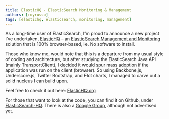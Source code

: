 ```yaml
---
title: ElasticHQ - ElasticSearch Monitoring & Management
authors: [royrusso]
tags: [elastichq, elasticsearch, monitoring, management]
---
```


As a long-time user of ElasticSearch, I&rsquo;m proud to announce a new project I&rsquo;ve undertaken, <a href="http://www.elastichq.org">ElasticHQ</a> &ndash; an <a href="http://www.elastichq.org">ElasticSearch Management and Monitoring</a> solution that is 100% browser-based, ie. No software to install.

Those who know me, would note that this is a departure from my usual style of coding and architecture, but after studying the ElasticSearch Java API (mainly TransportClient), I decided it would spur mass adoption if the application was run on the client (browser). So using Backbone.js, Underscore.js, Twitter Bootstrap, and Flot charts, I managed to carve out a solid nucleus I can build upon.

Feel free to check it out here: <a href="http://www.elastichq.org">ElasticHQ.org</a>

For those that want to look at the code, you can find it on Github, under <a href="https://github.com/royrusso/elasticsearch-HQ">ElasticSearch-HQ</a>. There is also a <a href="https://groups.google.com/forum/?fromgroups#!forum/elastichq">Google Group</a>, although not advertised yet.
